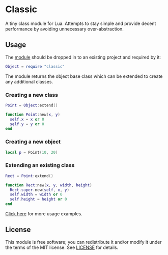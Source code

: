 # Classic

A tiny class module for Lua. Attempts to stay simple and provide decent
performance by avoiding unnecessary over-abstraction.


## Usage

The [module](classic.lua) should be dropped in to an existing project and
required by it:

```lua
Object = require "classic"
```

The module returns the object base class which can be extended to create any
additional classes.


### Creating a new class

```lua
Point = Object:extend()

function Point:new(x, y)
  self.x = x or 0
  self.y = y or 0
end
```


### Creating a new object

```lua
local p = Point(10, 20)
```


### Extending an existing class

```lua
Rect = Point:extend()

function Rect:new(x, y, width, height)
  Rect.super.new(self, x, y)
  self.width = width or 0
  self.height = height or 0
end
```


[Click here](usage.md) for more usage examples.


## License

This module is free software; you can redistribute it and/or modify it under
the terms of the MIT license. See [LICENSE](LICENSE) for details.

